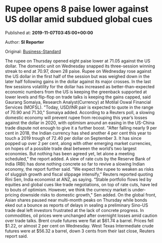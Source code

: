 
# Rupee opens 8 paise lower against US dollar amid subdued global cues

Published at: **2019-11-07T03:45:00+00:00**

Author: **SI Reporter**

Original: [Business-Standard](https://www.business-standard.com/article/markets/rupee-opens-8-paise-lower-against-us-dollar-amid-subdued-global-cues-119110700234_1.html)

The rupee on Thursday opened eight paise lower at 71.05 against the US dollar. The domestic unit on Wednesday snapped its three-session winning streak to end at 70.97, down 28 paise.
Rupee on Wednesday rose against the US dollar in the first half of the session but was weighed down in the later half following gains in the dollar against its major crosses. In the last few sessions volatility for the dollar has increased as better-than-expected economic numbers from the US is keeping the greenback supported at lower levels and flip-flop on trade talks is keeping the gains capped, said Gaurang Somaiya, Research Analyst(Currency) at Motilal Oswal Financial Services (MOFSL).
"Today, USD/INR pair is expected to quote in the range of 70.90 and 71.30," Somaiya added.
According to a Reuters poll, a slowing domestic economy will prevent rupee from recouping this year’s losses against the dollar in 2020, with optimism around an easing in the US-China trade dispute not enough to give it a further boost.
"After falling nearly 9 per cent in 2018, the Indian currency has shed another 4 per cent this year to touch a 2019 trough of 72.40 per dollar on September 3. It has since popped up over 2 per cent, along with other emerging market currencies, on hopes of a possible trade deal between the world’s two largest economies. But nothing has been agreed yet, let alone a meeting scheduled," the report added.
A slew of rate cuts by the Reserve Bank of India (RBI) has done nothing concrete so far to revive a slowing Indian economy, the report further said.
“We expect the rupee to weaken as risks of sluggish growth and fiscal slippage intensify,” Reuters reported quoting Rini Sen, India economist at ANZ, as saying. “Stable portfolio flows led by equities and global cues like trade negotiations, on top of rate cuts, have led to bouts of optimism. However, we think the currency market is under-pricing downside risks to domestic growth," Sen added.
On the global front, Asian shares paused near multi-month peaks on Thursday while bonds eked out a bounce as reports of delays in sealing a preliminary Sino-US trade deal left investors frustrated at the lack of concrete progress.
In commodities, oil prices were unchanged after overnight losses amid caution over trade talks. Brent crude futures were flat at $61.74 a barrel. Prices fell $1.22, or almost 2 per cent on Wednesday. West Texas Intermediate crude futures were at $56.32 a barrel, down 3 cents from their last close, Reuters report said.
